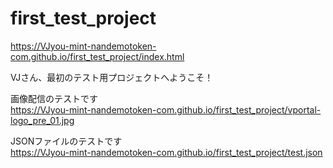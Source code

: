 # first_test_project
https://VJyou-mint-nandemotoken-com.github.io/first_test_project/index.html

VJさん、最初のテスト用プロジェクトへようこそ！  

画像配信のテストです  
https://VJyou-mint-nandemotoken-com.github.io/first_test_project/vportal-logo_pre_01.jpg

JSONファイルのテストです  
https://VJyou-mint-nandemotoken-com.github.io/first_test_project/test.json
